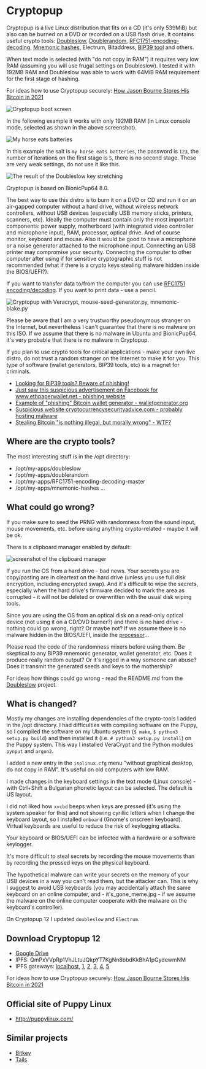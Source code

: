 # Cryptopup

Cryptopup is a live Linux distribution that fits on a CD (it's only 539MiB) but also can be burned on a DVD or recorded on a USB flash drive. It contains useful crypto tools: [Doubleslow](https://github.com/vstoykovbg/doubleslow), [Doublerandom](https://github.com/vstoykovbg/doublerandom), [RFC1751-encoding-decoding](https://github.com/vstoykovbg/RFC1751-encoding-decoding), [Mnemonic hashes](https://github.com/vstoykovbg/mnemonic-hashes), Electrum, Bitaddress, [BIP39 tool](https://github.com/iancoleman/bip39) and others.

When text mode is selected (with "do not copy in RAM") it requires very low RAM (assuming you will use frugal settings on Doubleslow). I tested it with 192MB RAM and Doubleslow was able to work with 64MiB RAM requirement for the first stage of hashing.

For ideas how to use Cryptopup securely: [How Jason Bourne Stores His Bitcoin in 2021](https://github.com/vstoykovbg/jb)

![Cryptopup boot screen](images/cryptopup_11.png?raw=true "Cryptopup boot screen")

In the following example it works with only 192MB RAM (in Linux console mode, selected as shown in the above screenshot).

![My horse eats batteries](images/horse_1.png?raw=true "My horse eats batteries and works with only 192MB RAM")

In this example the salt is `my horse eats batteries`, the password is `123`, the number of iterations on the first stage is `5`, there is no second stage. These are very weak settings, do not use it like this.

![The result of the Doubleslow key stretching](images/horse_2.png?raw=true "The result of the Doubleslow key stretching")

Cryptopup is based on BionicPup64 8.0.

The best way to use this distro is to burn it on a DVD or CD and run it on an air-gapped computer without a hard drive, without wireless network controllers, without USB devices (especially USB memory sticks, printers, scanners, etc). Ideally the computer must contain only the most important components: power supply, motherboard (with integrated video controller and microphone input), RAM, processor, optical drive. And of course monitor, keyboard and mouse. Also it would be good to have a microphone or a noise generator attached to the microphone input. Connecting an USB printer may compromise your security. Connecting the computer to other computer after using if for sensitive cryptographic stuff is not recommended (what if there is a crypto keys stealing malware hidden inside the BIOS/UEFI?).

If you want to transfer data to/from the computer you can use [RFC1751 encoding/decoding](https://github.com/vstoykovbg/RFC1751-encoding-decoding). If you want to print data - use a pencil.

![Cryptopup with Veracrypt, mouse-seed-generator.py, mnemonic-blake.py ](images/cryptopup_vera.png?raw=true "Cryptopup with Veracrypt, mouse-seed-generator.py, mnemonic-blake.py")

Please be aware that I am a very trustworthy pseudonymous stranger on the Internet, but nevertheless I can't guarantee that there is no malware on this ISO. If we assume that there is no malware in Ubuntu and BionicPup64, it's very probable that there is no malware in Cryptopup. 

If you plan to use crypto tools for critical applications - make your own live distro, do not trust a random stranger on the Internet to make it for you. This type of software (wallet generators, BIP39 tools, etc) is a magnet for criminals.

- [Looking for BIP39 tools? Beware of phishing!](https://rootvideochannel.blogspot.com/2020/10/looking-for-bip39-tools-beware-of.html)
- [Just saw this suspicious advertisement on Facebook for www.ethpaperwallet.net - phishing website](https://rootvideochannel.blogspot.com/2017/12/just-saw-this-suspicious-advertisement.html)
- [Example of "phishing" Bitcoin wallet generator - walletgenerator.org](https://rootvideochannel.blogspot.com/2017/12/example-of-phishing-bitcoin-wallet.html)
- [Suspicious website cryptocurrencysecurityadvice.com - probably hosting malware](https://rootvideochannel.blogspot.com/2017/12/suspicious-website-cryptocurrencysecuri.html)
- [Stealing Bitcoin "is nothing illegal, but morally wrong" - WTF?](https://rootvideochannel.blogspot.com/2017/12/stealing-bitcoin-is-nothing-illegal-but.html)

## Where are the crypto tools?

The most interesting stuff is in the /opt directory:

- /opt/my-apps/doubleslow
- /opt/my-apps/doublerandom
- /opt/my-apps/RFC1751-encoding-decoding-master
- /opt/my-apps/mnemonic-hashes
...

## What could go wrong?

If you make sure to seed the PRNG with randomness from the sound input, mouse movements, etc. before using anything crypto-related - maybe it will be ok.

There is a clipboard manager enabled by default:

![screenshot of the clipboard manager](images/clipboard-manager-hmmm.png?raw=true "Clipboard manger. What could go wrong?")

If you run the OS from a hard drive - bad news. Your secrets you are copy/pasting are in cleartext on the hard drive (unless you use full disk encryption, including encrypted swap). And it's difficult to wipe the secrets, especially when the hard drive's firmware decided to mark the area as corrupted - it will not be deleted or overwritten with the usual disk wiping tools.

Since you are using the OS from an optical disk on a read-only optical device (not using it on a CD/DVD burner?) and there is no hard drive - nothing could go wrong, right? Or maybe not? If we assume there is no malware hidden in the BIOS/UEFI, inside the [processor](https://www.google.com/search?channel=fs&client=ubuntu&q=%22Intel+Management+Engine+and+its+applications+are+a+backdoor+with+total+access+to+and+control+over+the+rest+of+the+PC.%22)...

Please read the code of the randomness mixers before using them. Be skeptical to any BIP39 mnemonic generator, wallet generator, etc. Does it produce really random output? Or it's rigged in a way someone can abuse? Does it transmit the generated seeds and keys to the mothership?

For ideas how things could go wrong - read the README.md from the [Doubleslow](https://github.com/vstoykovbg/doubleslow) project.

## What is changed?

Mostly my changes are installing dependencies of the crypto-tools I added in the /opt directory. I had difficulties with compiling software on the Puppy, so I compiled the software on my Ubuntu system (`$ make`, `$ python3 setup.py build`) and then installed it (i.e. `# python3 setup.py install`) on the Puppy system. This way I installed VeraCrypt and the Python modules `pynput` and `argon2`.

I added a new entry in the `isolinux.cfg` menu "without graphical desktop, do not copy in RAM". It's useful on old computers with low RAM.

I made changes in the keyboard settings in the text mode (Linux console) - with Ctrl+Shift a Bulgarian phonetic layout can be selected. The default is US layout.

I did not liked how `xvcbd` beeps when keys are pressed (it's using the system speaker for this) and not showing cyrillic letters when I change the keyboard layout, so I installed `onboard` (Gnome's onscreen keyboard). Virtual keyboards are useful to reduce the risk of keylogging attacks.

Your keyboard or BIOS/UEFI can be infected with a hardware or a software keylogger.

It's more difficult to steal secrets by recording the mouse movements than by recording the pressed keys on the physical keyboard.

The hypothetical malware can write your secrets on the memory of your USB devices in a way you can't read them, but the attacker can. This is why I suggest to avoid USB keyboards (you may accidentally attach the same keyboard on an online computer, and - it's_gone_meme.jpg - if we assume the malware on the online computer cooperate with the malware on the keyboard's controller).

On Cryptopup 12 I updated `doubleslow` and `Electrum`.

## Download Cryptopup 12
- [Google Drive](https://drive.google.com/drive/folders/1O1AJU895hcuQkCiruNdlWn46rKB4WTOm?usp=sharing)
- IPFS: QmPxVVpRp1VhJLtuJQkpYT7KgNn8bbdKkBhA1pGydewmNM
- IPFS gateways: [localhost](http://localhost:8080/ipfs/QmPxVVpRp1VhJLtuJQkpYT7KgNn8bbdKkBhA1pGydewmNM), [1](https://gateway.pinata.cloud/ipfs/QmPxVVpRp1VhJLtuJQkpYT7KgNn8bbdKkBhA1pGydewmNM), [2](https://ninetailed.ninja/ipfs/QmPxVVpRp1VhJLtuJQkpYT7KgNn8bbdKkBhA1pGydewmNM), [3](https://cloudflare-ipfs.com/ipfs/QmPxVVpRp1VhJLtuJQkpYT7KgNn8bbdKkBhA1pGydewmNM), [4](https://ipfs.io/ipfs/QmPxVVpRp1VhJLtuJQkpYT7KgNn8bbdKkBhA1pGydewmNM), [5](https://dweb.link/ipfs/QmPxVVpRp1VhJLtuJQkpYT7KgNn8bbdKkBhA1pGydewmNM)

For ideas how to use Cryptopup securely: [How Jason Bourne Stores His Bitcoin in 2021](https://github.com/vstoykovbg/jb)

## Official site of Puppy Linux
- http://puppylinux.com/

## Similar projects
- [Bitkey](https://github.com/bitkey/bitkey)
- [Tails](https://tails.boum.org/)
